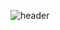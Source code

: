 ![header](https://capsule-render.vercel.app/api?type=venomcolor=gradient&color=white&height=300&section=header&text=capsule%20render&fontSize=90)

